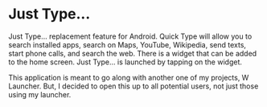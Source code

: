 # Just Type...

Just Type... replacement feature for Android. Quick Type will allow you to search installed apps, search on Maps, YouTube, Wikipedia, send texts, start phone calls, and search the web. There is a widget that can be added to the home screen. Just Type... is launched by tapping on the widget.

This application is meant to go along with another one of my projects, W Launcher. But, I decided to open this up to all potential users, not just those using my launcher.
